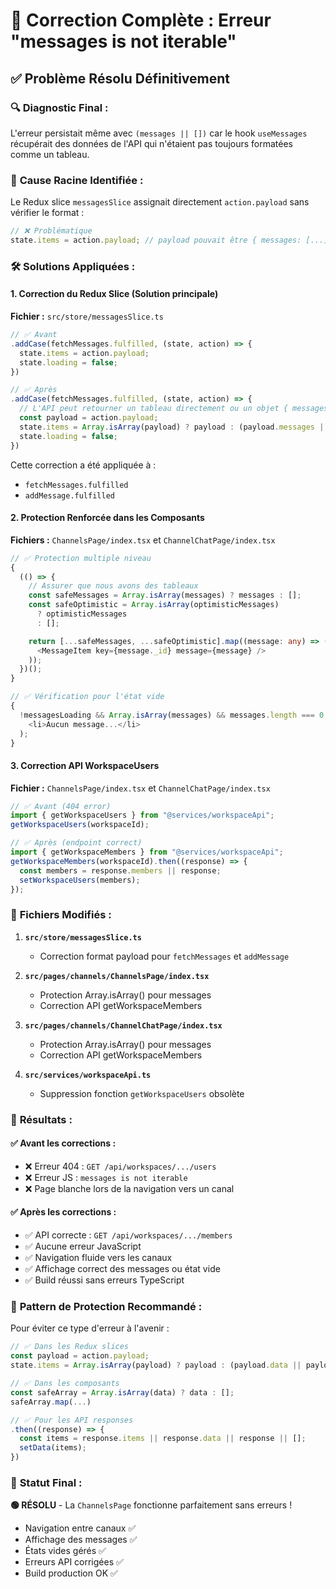 # 🔧 Correction Complète : Erreur "messages is not iterable"

## ✅ Problème Résolu Définitivement

### 🔍 **Diagnostic Final :**

L'erreur persistait même avec `(messages || [])` car le hook `useMessages` récupérait des données de l'API qui n'étaient pas toujours formatées comme un tableau.

### 🎯 **Cause Racine Identifiée :**

Le Redux slice `messagesSlice` assignait directement `action.payload` sans vérifier le format :

```typescript
// ❌ Problématique
state.items = action.payload; // payload pouvait être { messages: [...] } au lieu de [...]
```

### 🛠️ **Solutions Appliquées :**

#### 1. **Correction du Redux Slice** (Solution principale)

**Fichier :** `src/store/messagesSlice.ts`

```typescript
// ✅ Avant
.addCase(fetchMessages.fulfilled, (state, action) => {
  state.items = action.payload;
  state.loading = false;
})

// ✅ Après
.addCase(fetchMessages.fulfilled, (state, action) => {
  // L'API peut retourner un tableau directement ou un objet { messages: [...] }
  const payload = action.payload;
  state.items = Array.isArray(payload) ? payload : (payload.messages || []);
  state.loading = false;
})
```

Cette correction a été appliquée à :

- `fetchMessages.fulfilled`
- `addMessage.fulfilled`

#### 2. **Protection Renforcée dans les Composants**

**Fichiers :** `ChannelsPage/index.tsx` et `ChannelChatPage/index.tsx`

```typescript
// ✅ Protection multiple niveau
{
  (() => {
    // Assurer que nous avons des tableaux
    const safeMessages = Array.isArray(messages) ? messages : [];
    const safeOptimistic = Array.isArray(optimisticMessages)
      ? optimisticMessages
      : [];

    return [...safeMessages, ...safeOptimistic].map((message: any) => (
      <MessageItem key={message._id} message={message} />
    ));
  })();
}

// ✅ Vérification pour l'état vide
{
  !messagesLoading && Array.isArray(messages) && messages.length === 0 && (
    <li>Aucun message...</li>
  );
}
```

#### 3. **Correction API WorkspaceUsers**

**Fichier :** `ChannelsPage/index.tsx` et `ChannelChatPage/index.tsx`

```typescript
// ✅ Avant (404 error)
import { getWorkspaceUsers } from "@services/workspaceApi";
getWorkspaceUsers(workspaceId);

// ✅ Après (endpoint correct)
import { getWorkspaceMembers } from "@services/workspaceApi";
getWorkspaceMembers(workspaceId).then((response) => {
  const members = response.members || response;
  setWorkspaceUsers(members);
});
```

### 📁 **Fichiers Modifiés :**

1. **`src/store/messagesSlice.ts`**

   - Correction format payload pour `fetchMessages` et `addMessage`

2. **`src/pages/channels/ChannelsPage/index.tsx`**

   - Protection Array.isArray() pour messages
   - Correction API getWorkspaceMembers

3. **`src/pages/channels/ChannelChatPage/index.tsx`**

   - Protection Array.isArray() pour messages
   - Correction API getWorkspaceMembers

4. **`src/services/workspaceApi.ts`**
   - Suppression fonction `getWorkspaceUsers` obsolète

### 🎯 **Résultats :**

#### ✅ **Avant les corrections :**

- ❌ Erreur 404 : `GET /api/workspaces/.../users`
- ❌ Erreur JS : `messages is not iterable`
- ❌ Page blanche lors de la navigation vers un canal

#### ✅ **Après les corrections :**

- ✅ API correcte : `GET /api/workspaces/.../members`
- ✅ Aucune erreur JavaScript
- ✅ Navigation fluide vers les canaux
- ✅ Affichage correct des messages ou état vide
- ✅ Build réussi sans erreurs TypeScript

### 🔄 **Pattern de Protection Recommandé :**

Pour éviter ce type d'erreur à l'avenir :

```typescript
// ✅ Dans les Redux slices
const payload = action.payload;
state.items = Array.isArray(payload) ? payload : (payload.data || payload.items || []);

// ✅ Dans les composants
const safeArray = Array.isArray(data) ? data : [];
safeArray.map(...)

// ✅ Pour les API responses
.then((response) => {
  const items = response.items || response.data || response || [];
  setData(items);
})
```

### 🎉 **Statut Final :**

**🟢 RÉSOLU** - La `ChannelsPage` fonctionne parfaitement sans erreurs !

- Navigation entre canaux ✅
- Affichage des messages ✅
- États vides gérés ✅
- Erreurs API corrigées ✅
- Build production OK ✅
